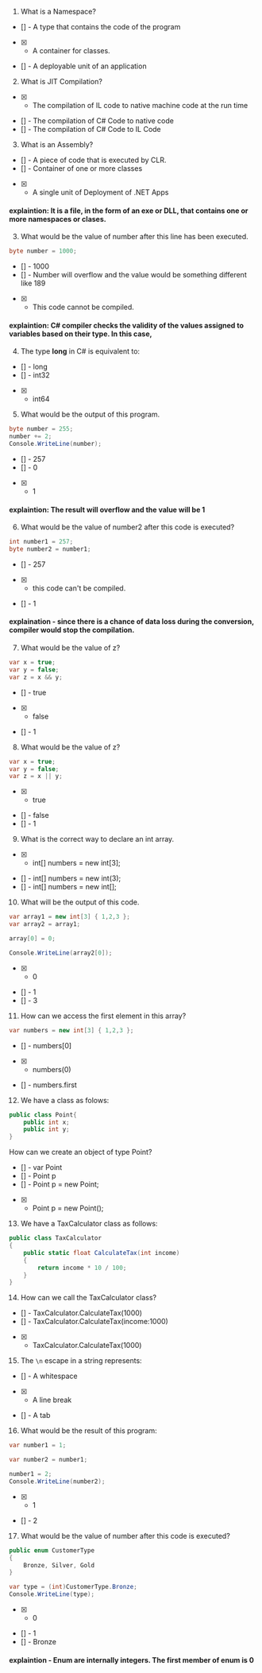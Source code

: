 1. What is a Namespace?
- [] - A type that contains the code of the program
- [x] - A container for classes.
- [] - A deployable unit of an application

2. What is JIT Compilation?
- [x] - The compilation of IL code to native machine code at the run time
- [] - The compilation of C# Code to native code
- [] - The compilation of C# Code to IL Code

3. What is an Assembly?
- [] - A piece of code that is executed by CLR. 
- [] - Container of one or more classes
- [x] - A single unit of Deployment of .NET Apps 
#### explaintion: It is a file, in the form of an exe or DLL, that contains one or more namespaces or clases. 

3. What would be the value of number after this line has been executed. 
```cs
byte number = 1000;
```
- [] - 1000
- [] - Number will overflow and the value would be something different like 189
- [x] - This code cannot be compiled. 

#### explaintion: C# compiler checks the validity of the values assigned to variables based on their type. In this case, 


4. The type **long** in C# is equivalent to:
- [] - long
- [] - int32
- [x] - int64

5. What would be the output of this program. 
```cs
byte number = 255;
number += 2;
Console.WriteLine(number);
```
- [] - 257
- [] - 0
- [x] - 1

#### explaintion: The result will overflow and the value will be 1


6. What would be the value of number2 after this code is executed?
```cs
int number1 = 257;
byte number2 = number1;
```
- [] - 257
- [x] - this code can't be compiled. 
- [] - 1

#### explaination - since there is a chance of data loss during the conversion, compiler would stop the compilation. 


7. What would be the value of z?
```cs
var x = true;
var y = false;
var z = x && y;
```
- [] - true
- [x] - false
- [] - 1


8. What would be the value of z?
```cs
var x = true;
var y = false;
var z = x || y;
```
- [x] - true
- [] - false
- [] - 1


9. What is the correct way to declare an int array.
- [x] - int[] numbers = new int[3];
- [] - int[] numbers = new int(3);
- [] - int[] numbers = new int[];


10. What will be the output of this code.
```cs
var array1 = new int[3] { 1,2,3 };
var array2 = array1;

array[0] = 0;

Console.WriteLine(array2[0]);
```
- [x] - 0
- [] - 1
- [] - 3

11. How can we access the first element in this array?
```cs
var numbers = new int[3] { 1,2,3 };
```

- [] - numbers[0]
- [x] - numbers(0)
- [] - numbers.first

12. We have a class as folows: 

```cs
public class Point{
    public int x;
    public int y;
}
```

How can we create an object of type Point?
- [] - var Point
- [] - Point p
- [] - Point p = new Point;
- [x] - Point p = new Point();

13. We have a TaxCalculator class as follows:
```cs
public class TaxCalculator
{
    public static float CalculateTax(int income)
    {
        return income * 10 / 100;
    }
}
```

14. How can we call the TaxCalculator class?
- [] - TaxCalculator.CalculateTax(1000)
- [] - TaxCalculator.CalculateTax(income:1000)
- [x] - TaxCalculator.CalculateTax(1000)


15. The `\n` escape in a string represents:
- [] - A whitespace
- [x] - A line break
- [] - A tab


16. What would be the result of this program:

```cs
var number1 = 1;

var number2 = number1;

number1 = 2;
Console.WriteLine(number2);
```
- [x] - 1
- [] - 2


17. What would be the value of number after this code is executed?
```cs
public enum CustomerType
{
    Bronze, Silver, Gold
}

var type = (int)CustomerType.Bronze;
Console.WriteLine(type);
```

- [x] - 0
- [] - 1
- [] - Bronze

#### explaintion - Enum are internally integers. The first member of enum is 0
